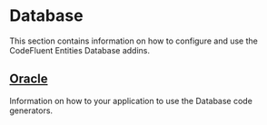 # Database

This section contains information on how to configure and use the CodeFluent Entities Database addins.

## [Oracle](addins/oracle_database.md)

Information on how to your application to use the Database code generators.